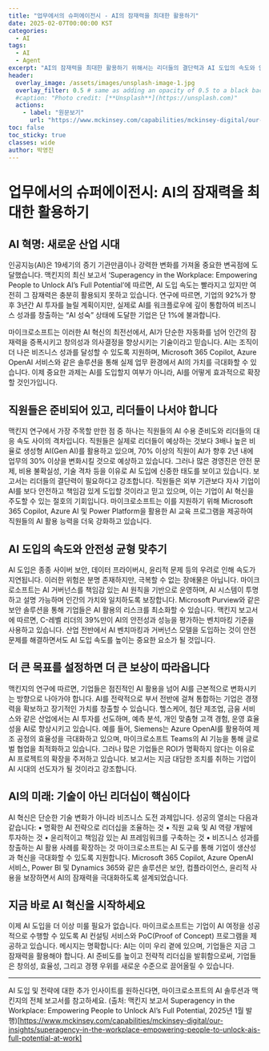 ```yaml
---
title: "업무에서의 슈퍼에이전시 - AI의 잠재력을 최대한 활용하기"
date: 2025-02-07T00:00:00 KST
categories:
  - AI
tags:
  - AI
  - Agent
excerpt: "AI의 잠재력을 최대한 활용하기 위해서는 리더들의 결단력과 AI 도입의 속도와 안전성의 균형이 필요합니다."
header:
  overlay_image: /assets/images/unsplash-image-1.jpg
  overlay_filter: 0.5 # same as adding an opacity of 0.5 to a black background
  #caption: "Photo credit: [**Unsplash**](https://unsplash.com)"
  actions:
    - label: "원문보기"
      url: "https://www.mckinsey.com/capabilities/mckinsey-digital/our-insights/superagency-in-the-workplace-empowering-people-to-unlock-ais-full-potential-at-work"
toc: false
toc_sticky: true
classes: wide
author: 박영진
---
```


# 업무에서의 슈퍼에이전시: AI의 잠재력을 최대한 활용하기

## AI 혁명: 새로운 산업 시대

인공지능(AI)은 19세기의 증기 기관만큼이나 강력한 변화를 가져올 중요한 변곡점에 도달했습니다. 맥킨지의 최신 보고서 ‘Superagency in the Workplace: Empowering People to Unlock AI’s Full Potential’에 따르면, AI 도입 속도는 빨라지고 있지만 여전히 그 잠재력은 충분히 활용되지 못하고 있습니다. 연구에 따르면, 기업의 92%가 향후 3년간 AI 투자를 늘릴 계획이지만, 실제로 AI를 워크플로우에 깊이 통합하여 비즈니스 성과를 창출하는 “AI 성숙” 상태에 도달한 기업은 단 1%에 불과합니다.

마이크로소프트는 이러한 AI 혁신의 최전선에서, AI가 단순한 자동화를 넘어 인간의 잠재력을 증폭시키고 창의성과 의사결정을 향상시키는 기술이라고 믿습니다. AI는 조직이 더 나은 비즈니스 성과를 달성할 수 있도록 지원하며, Microsoft 365 Copilot, Azure OpenAI 서비스와 같은 솔루션을 통해 실제 업무 환경에서 AI의 가치를 극대화할 수 있습니다. 이제 중요한 과제는 AI를 도입할지 여부가 아니라, AI를 어떻게 효과적으로 확장할 것인가입니다.

## 직원들은 준비되어 있고, 리더들이 나서야 합니다

맥킨지 연구에서 가장 주목할 만한 점 중 하나는 직원들의 AI 수용 준비도와 리더들의 대응 속도 사이의 격차입니다. 직원들은 실제로 리더들이 예상하는 것보다 3배나 높은 비율로 생성형 AI(Gen AI)를 활용하고 있으며, 70% 이상의 직원이 AI가 향후 2년 내에 업무의 30% 이상을 변화시킬 것으로 예상하고 있습니다. 그러나 많은 경영진은 안전 문제, 비용 불확실성, 기술 격차 등을 이유로 AI 도입에 신중한 태도를 보이고 있습니다.
보고서는 리더들의 결단력이 필요하다고 강조합니다. 직원들은 외부 기관보다 자사 기업이 AI를 보다 안전하고 책임감 있게 도입할 것이라고 믿고 있으며, 이는 기업이 AI 혁신을 주도할 수 있는 절호의 기회입니다. 마이크로소프트는 이를 지원하기 위해 Microsoft 
365 Copilot, Azure AI 및 Power Platform을 활용한 AI 교육 프로그램을 제공하여 직원들의 AI 활용 능력을 더욱 강화하고 있습니다.

## AI 도입의 속도와 안전성 균형 맞추기

AI 도입은 종종 사이버 보안, 데이터 프라이버시, 윤리적 문제 등의 우려로 인해 속도가 지연됩니다. 이러한 위험은 분명 존재하지만, 극복할 수 없는 장애물은 아닙니다. 마이크로소프트는 AI 거버넌스를 책임감 있는 AI 원칙을 기반으로 운영하며, AI 시스템이 투명하고 설명 가능하며 인간의 가치와 일치하도록 보장합니다. Microsoft Purview와 같은 보안 솔루션을 통해 기업들은 AI 활용의 리스크를 최소화할 수 있습니다.
맥킨지 보고서에 따르면, C-레벨 리더의 39%만이 AI의 안전성과 성능을 평가하는 벤치마킹 기준을 사용하고 있습니다. 산업 전반에서 AI 벤치마킹과 거버넌스 모델을 도입하는 것이 안전 문제를 해결하면서도 AI 도입 속도를 높이는 중요한 요소가 될 것입니다.

## 더 큰 목표를 설정하면 더 큰 보상이 따라옵니다

맥킨지의 연구에 따르면, 기업들은 점진적인 AI 활용을 넘어 AI를 근본적으로 변화시키는 방향으로 나아가야 합니다. AI를 전략적으로 부서 전반에 걸쳐 통합하는 기업은 경쟁력을 확보하고 장기적인 가치를 창출할 수 있습니다.
헬스케어, 첨단 제조업, 금융 서비스와 같은 산업에서는 AI 투자를 선도하며, 예측 분석, 개인 맞춤형 고객 경험, 운영 효율성을 AI로 향상시키고 있습니다. 예를 들어, Siemens는 Azure OpenAI를 활용하여 제조 공정의 효율성을 극대화하고 있으며, 마이크로소프트 Teams의 AI 기능을 통해 글로벌 협업을 최적화하고 있습니다. 그러나 많은 기업들은 ROI가 명확하지 않다는 이유로 AI 프로젝트의 확장을 주저하고 있습니다. 보고서는 지금 대담한 조치를 취하는 기업이 AI 시대의 선도자가 될 것이라고 강조합니다.

## AI의 미래: 기술이 아닌 리더십이 핵심이다

AI 혁신은 단순한 기술 변화가 아니라 비즈니스 도전 과제입니다. 성공의 열쇠는 다음과 같습니다:
•	명확한 AI 전략으로 리더십을 조율하는 것
•	직원 교육 및 AI 역량 개발에 투자하는 것
•	윤리적이고 책임감 있는 AI 프레임워크를 구축하는 것
•	비즈니스 성과를 창출하는 AI 활용 사례를 확장하는 것
마이크로소프트는 AI 도구를 통해 기업이 생산성과 혁신을 극대화할 수 있도록 지원합니다. Microsoft 365 Copilot, Azure OpenAI 서비스, Power BI 및 Dynamics 365와 같은 솔루션은 보안, 컴플라이언스, 윤리적 사용을 보장하면서 AI의 잠재력을 극대화하도록 설계되었습니다.

## 지금 바로 AI 혁신을 시작하세요

이제 AI 도입을 더 이상 미룰 필요가 없습니다. 마이크로소프트는 기업이 AI 여정을 성공적으로 수행할 수 있도록 AI 컨설팅 서비스와 PoC(Proof of Concept) 프로그램을 제공하고 있습니다.
메시지는 명확합니다: AI는 이미 우리 곁에 있으며, 기업들은 지금 그 잠재력을 활용해야 합니다. AI 준비도를 높이고 전략적 리더십을 발휘함으로써, 기업들은 창의성, 효율성, 그리고 경쟁 우위를 새로운 수준으로 끌어올릴 수 있습니다.

---

AI 도입 및 전략에 대한 추가 인사이트를 원하신다면, 마이크로소프트의 AI 솔루션과 맥킨지의 전체 보고서를 참고하세요.
(출처: 맥킨지 보고서 Superagency in the Workplace: Empowering People to Unlock AI’s Full Potential, 2025년 1월 발행)[https://www.mckinsey.com/capabilities/mckinsey-digital/our-insights/superagency-in-the-workplace-empowering-people-to-unlock-ais-full-potential-at-work]
